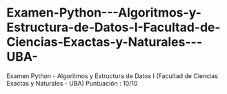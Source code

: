 # Examen-Python---Algoritmos-y-Estructura-de-Datos-I-Facultad-de-Ciencias-Exactas-y-Naturales---UBA-
Examen Python - Algoritmos y Estructura de Datos I (Facultad de Ciencias Exactas y Naturales - UBA) Puntuación : 10/10
